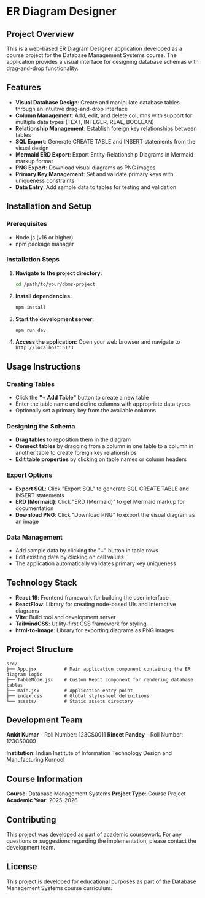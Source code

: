 # ER Diagram Designer

## Project Overview

This is a web-based ER Diagram Designer application developed as a course project for the Database Management Systems course. The application provides a visual interface for designing database schemas with drag-and-drop functionality.

## Features

- **Visual Database Design**: Create and manipulate database tables through an intuitive drag-and-drop interface
- **Column Management**: Add, edit, and delete columns with support for multiple data types (TEXT, INTEGER, REAL, BOOLEAN)
- **Relationship Management**: Establish foreign key relationships between tables
- **SQL Export**: Generate CREATE TABLE and INSERT statements from the visual design
- **Mermaid ERD Export**: Export Entity-Relationship Diagrams in Mermaid markup format
- **PNG Export**: Download visual diagrams as PNG images
- **Primary Key Management**: Set and validate primary keys with uniqueness constraints
- **Data Entry**: Add sample data to tables for testing and validation

## Installation and Setup

### Prerequisites
- Node.js (v16 or higher)
- npm package manager

### Installation Steps

1. **Navigate to the project directory:**
   ```bash
   cd /path/to/your/dbms-project
   ```

2. **Install dependencies:**
   ```bash
   npm install
   ```

3. **Start the development server:**
   ```bash
   npm run dev
   ```

4. **Access the application:**
   Open your web browser and navigate to `http://localhost:5173`

## Usage Instructions

### Creating Tables
- Click the **"+ Add Table"** button to create a new table
- Enter the table name and define columns with appropriate data types
- Optionally set a primary key from the available columns

### Designing the Schema
- **Drag tables** to reposition them in the diagram
- **Connect tables** by dragging from a column in one table to a column in another table to create foreign key relationships
- **Edit table properties** by clicking on table names or column headers

### Export Options
- **Export SQL**: Click "Export SQL" to generate SQL CREATE TABLE and INSERT statements
- **ERD (Mermaid)**: Click "ERD (Mermaid)" to get Mermaid markup for documentation
- **Download PNG**: Click "Download PNG" to export the visual diagram as an image

### Data Management
- Add sample data by clicking the "+" button in table rows
- Edit existing data by clicking on cell values
- The application automatically validates primary key uniqueness

## Technology Stack

- **React 19**: Frontend framework for building the user interface
- **ReactFlow**: Library for creating node-based UIs and interactive diagrams
- **Vite**: Build tool and development server
- **TailwindCSS**: Utility-first CSS framework for styling
- **html-to-image**: Library for exporting diagrams as PNG images

## Project Structure

```
src/
├── App.jsx          # Main application component containing the ER diagram logic
├── TableNode.jsx    # Custom React component for rendering database tables
├── main.jsx         # Application entry point
├── index.css        # Global stylesheet definitions
└── assets/          # Static assets directory
```

## Development Team

**Ankit Kumar** - Roll Number: 123CS0011
**Rineet Pandey** - Roll Number: 123CS0009

**Institution**: Indian Institute of Information Technology Design and Manufacturing Kurnool

## Course Information

**Course**: Database Management Systems
**Project Type**: Course Project
**Academic Year**: 2025-2026

## Contributing

This project was developed as part of academic coursework. For any questions or suggestions regarding the implementation, please contact the development team.

## License

This project is developed for educational purposes as part of the Database Management Systems course curriculum.
